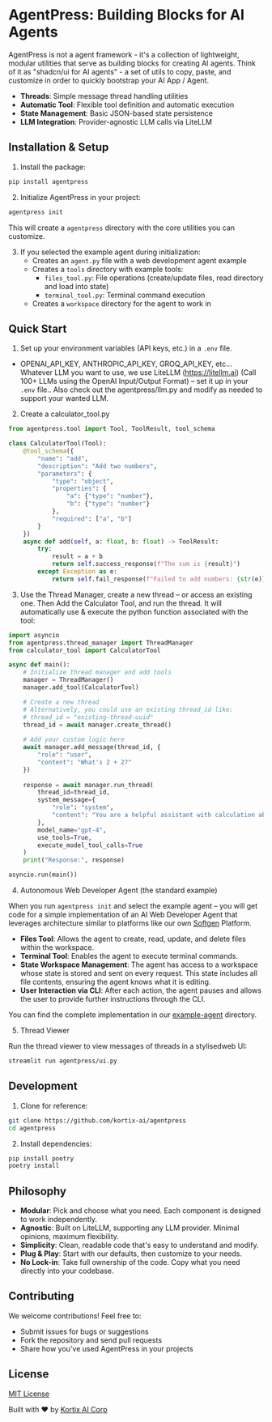 # AgentPress: Building Blocks for AI Agents

AgentPress is not a agent framework - it's a collection of lightweight, modular utilities that serve as building blocks for creating AI agents. Think of it as "shadcn/ui for AI agents" - a set of utils to copy, paste, and customize in order to quickly bootstrap your AI App / Agent.

- **Threads**: Simple message thread handling utilities
- **Automatic Tool**: Flexible tool definition and automatic execution
- **State Management**: Basic JSON-based state persistence
- **LLM Integration**: Provider-agnostic LLM calls via LiteLLM

## Installation & Setup

1. Install the package:
```bash
pip install agentpress
```

2. Initialize AgentPress in your project:
```bash
agentpress init
```
This will create a `agentpress` directory with the core utilities you can customize.


3. If you selected the example agent during initialization:
   - Creates an `agent.py` file with a web development agent example
   - Creates a `tools` directory with example tools:
     - `files_tool.py`: File operations (create/update files, read directory and load into state)
     - `terminal_tool.py`: Terminal command execution
   - Creates a `workspace` directory for the agent to work in


## Quick Start

1. Set up your environment variables (API keys, etc.) in a `.env` file.
- OPENAI_API_KEY, ANTHROPIC_API_KEY, GROQ_API_KEY, etc... Whatever LLM you want to use, we use LiteLLM (https://litellm.ai) (Call 100+ LLMs using the OpenAI Input/Output Format) – set it up in your `.env` file.. Also check out the agentpress/llm.py and modify as needed to support your wanted LLM.

2. Create a calculator_tool.py 
```python
from agentpress.tool import Tool, ToolResult, tool_schema

class CalculatorTool(Tool):
    @tool_schema({
        "name": "add",
        "description": "Add two numbers",
        "parameters": {
            "type": "object",
            "properties": {
                "a": {"type": "number"},
                "b": {"type": "number"}
            },
            "required": ["a", "b"]
        }
    })
    async def add(self, a: float, b: float) -> ToolResult:
        try:
            result = a + b
            return self.success_response(f"The sum is {result}")
        except Exception as e:
            return self.fail_response(f"Failed to add numbers: {str(e)}")
```

3. Use the Thread Manager, create a new thread – or access an existing one. Then Add the Calculator Tool, and run the thread. It will automatically use & execute the python function associated with the tool:
```python
import asyncio
from agentpress.thread_manager import ThreadManager
from calculator_tool import CalculatorTool

async def main():
    # Initialize thread manager and add tools
    manager = ThreadManager()
    manager.add_tool(CalculatorTool)

    # Create a new thread
    # Alternatively, you could use an existing thread_id like:
    # thread_id = "existing-thread-uuid" 
    thread_id = await manager.create_thread()
    
    # Add your custom logic here
    await manager.add_message(thread_id, {
        "role": "user", 
        "content": "What's 2 + 2?"
    })
    
    response = await manager.run_thread(
        thread_id=thread_id,
        system_message={
            "role": "system", 
            "content": "You are a helpful assistant with calculation abilities."
        },
        model_name="gpt-4",
        use_tools=True,
        execute_model_tool_calls=True
    )
    print("Response:", response)

asyncio.run(main())
```

4. Autonomous Web Developer Agent (the standard example)

When you run `agentpress init` and select the example agent – you will get code for a simple implementation of an AI Web Developer Agent that leverages architecture similar to platforms like our own [Softgen](https://softgen.ai/) Platform. 

- **Files Tool**: Allows the agent to create, read, update, and delete files within the workspace.
- **Terminal Tool**: Enables the agent to execute terminal commands.
- **State Workspace Management**: The agent has access to a workspace whose state is stored and sent on every request. This state includes all file contents, ensuring the agent knows what it is editing.
- **User Interaction via CLI**: After each action, the agent pauses and allows the user to provide further instructions through the CLI.

You can find the complete implementation in our [example-agent](agentpress/examples/example-agent/agent.py) directory.

5. Thread Viewer 

Run the thread viewer to view messages of threads in a stylisedweb UI:
```bash
streamlit run agentpress/ui.py
```

## Development

1. Clone for reference:
```bash
git clone https://github.com/kortix-ai/agentpress
cd agentpress
```

2. Install dependencies:
```bash
pip install poetry
poetry install
```

## Philosophy

- **Modular**: Pick and choose what you need. Each component is designed to work independently.
- **Agnostic**: Built on LiteLLM, supporting any LLM provider. Minimal opinions, maximum flexibility.
- **Simplicity**: Clean, readable code that's easy to understand and modify.
- **Plug & Play**: Start with our defaults, then customize to your needs.
- **No Lock-in**: Take full ownership of the code. Copy what you need directly into your codebase.

## Contributing

We welcome contributions! Feel free to:
- Submit issues for bugs or suggestions
- Fork the repository and send pull requests
- Share how you've used AgentPress in your projects

## License

[MIT License](LICENSE)

Built with ❤️ by [Kortix AI Corp](https://kortix.ai)